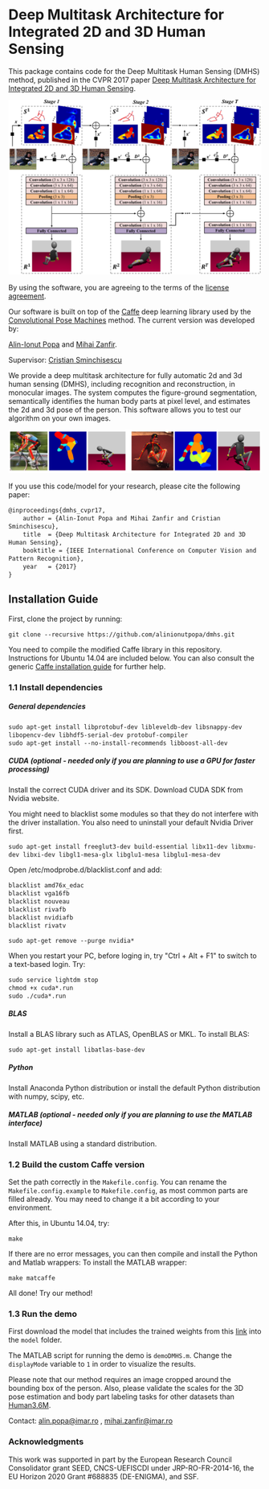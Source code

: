 # Deep Multitask Architecture for Integrated 2D and 3D Human Sensing

This package contains code for the Deep Multitask Human Sensing (DMHS) method, published in the CVPR 2017 paper [Deep Multitask Architecture for Integrated 2D and 3D Human Sensing](http://www.maths.lth.se/matematiklth/personal/sminchis/papers/dmhs-cvpr17.pdf). 

![architecture](architecture.png)

By using the software, you are agreeing to the terms of the [license agreement](https://github.com/alinionutpopa/dmhs/blob/master/LICENSE).

Our software is built on top of the [Caffe](http://caffe.berkeleyvision.org/) deep learning library used by the [Convolutional Pose Machines](https://github.com/shihenw/convolutional-pose-machines-release) method. The current version was developed by:

[Alin-Ionut Popa](http://109.101.234.42//people.php?ID_p=23)
and
[Mihai Zanfir](http://109.101.234.42//people.php?ID_p=17).

Supervisor: [Cristian Sminchisescu](http://www.maths.lth.se/matematiklth/personal/sminchis/index.html)

We provide a deep multitask architecture for fully automatic 2d and 3d human sensing (DMHS), including recognition and reconstruction, in monocular images. The system computes the figure-ground segmentation, semantically identifies the human body parts at pixel level, and estimates the 2d and 3d pose of the person. This software allows you to test our algorithm on your own images.

![sample](sample.png)

If you use this code/model for your research, please cite the following paper:
```
@inproceedings{dmhs_cvpr17,
    author = {Alin-Ionut Popa and Mihai Zanfir and Cristian Sminchisescu},
    title  = {Deep Multitask Architecture for Integrated 2D and 3D Human Sensing},
    booktitle = {IEEE International Conference on Computer Vision and Pattern Recognition},
    year   = {2017}
}
```


## Installation Guide
First, clone the project by running:
```
git clone --recursive https://github.com/alinionutpopa/dmhs.git
```

You need to compile the modified Caffe library in this repository. Instructions for Ubuntu 14.04 are included below. You can also consult the generic [Caffe installation guide](http://caffe.berkeleyvision.org/installation.html) for further help.


### 1.1 Install dependencies
##### General dependencies
```
sudo apt-get install libprotobuf-dev libleveldb-dev libsnappy-dev libopencv-dev libhdf5-serial-dev protobuf-compiler
sudo apt-get install --no-install-recommends libboost-all-dev
```

##### CUDA (optional - needed only if you are planning to use a GPU for faster processing)
Install the correct CUDA driver and its SDK. Download CUDA SDK from Nvidia website. 

You might need to blacklist some modules so that they do not interfere with the driver installation. You also need to uninstall your default Nvidia Driver first.
```
sudo apt-get install freeglut3-dev build-essential libx11-dev libxmu-dev libxi-dev libgl1-mesa-glx libglu1-mesa libglu1-mesa-dev
``` 
Open /etc/modprobe.d/blacklist.conf and add:
```
blacklist amd76x_edac
blacklist vga16fb
blacklist nouveau
blacklist rivafb
blacklist nvidiafb
blacklist rivatv
```
```
sudo apt-get remove --purge nvidia*
```

When you restart your PC, before loging in, try "Ctrl + Alt + F1" to switch to a text-based login. Try:
```
sudo service lightdm stop
chmod +x cuda*.run
sudo ./cuda*.run
```

##### BLAS
Install a BLAS library such as ATLAS, OpenBLAS or MKL. To install BLAS:
```
sudo apt-get install libatlas-base-dev 
```

##### Python 
Install Anaconda Python distribution or install the default Python distribution with numpy, scipy, etc.

##### MATLAB (optional - needed only if you are planning to use the MATLAB interface)
Install MATLAB using a standard distribution.

### 1.2 Build the custom Caffe version
Set the path correctly in the ``Makefile.config``. You can rename the ``Makefile.config.example`` to ``Makefile.config``, as most common parts are filled already. You may need to change it a bit according to your environment.

After this, in Ubuntu 14.04, try:
```
make
```

If there are no error messages, you can then compile and install the Python and Matlab wrappers:
To install the MATLAB wrapper:
```
make matcaffe
```


All done! Try our method!


### 1.3 Run the demo
First download the model that includes the trained weights from this [link](https://drive.google.com/open?id=0B2xD_) into the ``model`` folder. 

The MATLAB script for running the demo is ``demoDMHS.m``. Change the ``displayMode`` variable to ``1`` in order to visualize the results.

Please note that our method requires an image cropped around the bounding box of the person. Also, please validate the scales for the 3D pose estimation and body part labeling tasks for other datasets than [Human3.6M](http://vision.imar.ro/human3.6m/description.php).

Contact: <alin.popa@imar.ro> , <mihai.zanfir@imar.ro>


### Acknowledgments
This work was supported in part by the European Research Council Consolidator grant SEED, CNCS-UEFISCDI under JRP-RO-FR-2014-16, the EU Horizon 2020 Grant #688835 (DE-ENIGMA), and SSF.
